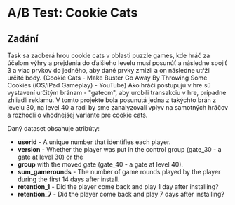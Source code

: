 # A/B Test: Cookie Cats
## Zadání
Task sa zaoberá hrou cookie cats v oblasti puzzle games, kde hráč za účelom výhry a
prejdenia do ďalšieho levelu musí posunúť a následne spojiť 3 a viac prvkov do jedného, aby
dané prvky zmizli a on následne utŕžil určité body. (Cookie Cats - Make Buster Go Away By
Throwing Some Cookies (iOS/iPad Gameplay) - YouTube) Ako hráči postupujú v hre sú
vystavení určitým bránam - "gateom", aby urobili transakciu v hre, prípadne zhliadli reklamu.
V tomto projekte bola posunutá jedna z takýchto brán z levelu 30, na level 40 a radi by sme
zanalyzovali vplyv na samotných hráčov a rozhodli o vhodnejšej variante pre cookie cats.

Daný dataset obsahuje atribúty:

* **userid** - A unique number that identifies each player.
* **version** - Whether the player was put in the control group (gate_30 - a gate at level 30) or the
* **group** with the moved gate (gate_40 - a gate at level 40).
* **sum_gamerounds** - The number of game rounds played by the player during the first 14 days
after install.
* **retention_1** - Did the player come back and play 1 day after installing?
* **retention_7** - Did the player come back and play 7 days after installing?
